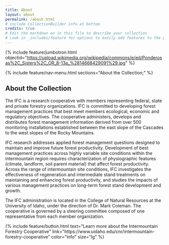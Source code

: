 ```yaml
---
title: About
layout: about
permalink: /about.html
# include CollectionBuilder info at bottom
credits: true
# Edit the markdown on in this file to describe your collection
# Look in _includes/feature for options to easily add features to the page
---
```


{% include feature/jumbotron.html objectid="https://upload.wikimedia.org/wikipedia/commons/e/ed/Ponderosas%2C_Sisters%2C_OR_8-13a_%2814668429091%29.jpg" %} 

{% include feature/nav-menu.html sections="About the Collection;" %} 

## About the Collection

The IFC is a research cooperative with members representing federal, state and private forestry organizations. IFC is committed to developing forest management practices that best meet members ecological, economic and regulatory objectives. The cooperative administers, develops and distributes forest management information derived from over 500 monitoring installations established between the east slope of the Cascades to the west slopes of the Rocky Mountains.

IFC research addresses applied forest management questions designed to maintain and improve future forest productivity. Development of best management practices across highly variable site conditions within the intermountain region requires characterization of physiographic features (climate, landform, soil parent material) that affect forest productivity. Across the range of intermountain site conditions, IFC investigates the effectiveness of regeneration and intermediate stand treatments on maintaining and enhancing forest productivity, and studies the impacts of various management practices on long-term forest stand development and growth.

The IFC administration is located in the College of Natural Resources at the University of Idaho, under the direction of Dr. Mark Coleman. The cooperative is governed by a steering committee composed of one representative from each member organization.

<div class="text-center" markdown="1">
{% include feature/button.html text="Learn more about the Intermountain Forestry Cooperative" link="https://www.uidaho.edu/cnr/intermountain-forestry-cooperative" color="info" size="lg" %}
</div>

<div class="clearfix"></div>

